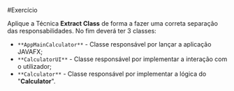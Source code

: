 #Exercício

Aplique a Técnica **Extract Class** de forma a fazer uma correta separação das responsabilidades.
No fim deverá ter 3 classes:
- `**AppMainCalculator**` - Classe responsável por lançar a aplicação JAVAFX;
- `**CalculatorUI**` - Classe responsável por implementar a interação com o utilizador;
- `**Calculator**` - Classe responsável por implementar a lógica do "**Calculator**".
